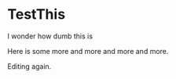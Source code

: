 # TestThis
I wonder how dumb this is

Here is some more and more and more and more. 

Editing again.